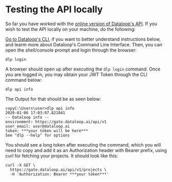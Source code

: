

# Testing the API locally
So far you have worked with the [online version of Dataloop's API](https://gate.dataloop.ai/api/v1/docs#/). If you wish to test the API locally on your machine, do the following:

[Go to Dataloop's CLI](https://dataloop.ai/docs/dataloop-cli), if you want to better understand instructions below, and learm more about Dataloop's Command Line Interface. Then, you can open the shell/console prompt and login through the browser:

```
dlp login
```
A browser should open up after executing the ```dlp login``` command. Once you are logged in, you may obtain your JWT Token through the CLI command below:

```
dlp api info
```
The Output for that should be as seen below:
```
copyC:\Users\user>dlp api info
2020-01-06 17:03:07.821841
-- Dataloop info --
environment: https://gate.dataloop.ai/api/v1
user_email: user@dataloop.ai
token: ***your token will be here***
See "dlp --help" for options
```
You should see a long token after executing the command, which you will need to copy and add it as an Authorization header with Bearer prefix, using curl for fetching your projects. It should look like this:
```
curl -X GET \
  https://gate.dataloop.ai/api/v1/projects \
  -H 'Authorization: Bearer ***your token***'
  ```
